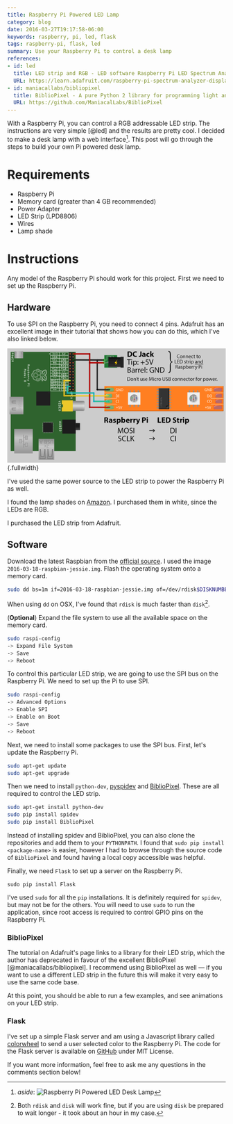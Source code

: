 ```yaml
---
title: Raspberry Pi Powered LED Lamp
category: blog
date: 2016-03-27T19:17:58-06:00
keywords: raspberry, pi, led, flask
tags: raspberry-pi, flask, led
summary: Use your Raspberry Pi to control a desk lamp
references:
- id: led
  title: LED strip and RGB - LED software Raspberry Pi LED Spectrum Analyzer - Adafruit Learning System
  URL: https://learn.adafruit.com/raspberry-pi-spectrum-analyzer-display-on-rgb-led-strip/led-strip-and-rgb-led-software
- id: maniacallabs/bibliopixel
  title: BiblioPixel - A pure Python 2 library for programming light animation
  URL: https://github.com/ManiacalLabs/BiblioPixel
---
```


With a Raspberry Pi, you can control a RGB addressable LED strip.
The instructions are very simple [@led] and the results are pretty cool.
I decided to make a desk lamp with a web interface[^1].
This post will go through the steps to build your own Pi powered desk lamp.

[^1]: _aside_: ![Raspberry Pi Powered LED Desk Lamp](images/raspberrypilamp.gif)

# Requirements

* Raspberry Pi
* Memory card (greater than 4 GB recommended)
* Power Adapter
* LED Strip (LPD8806)
* Wires
* Lamp shade

# Instructions

Any model of the Raspberry Pi should work for this project.
First we need to set up the Raspberry Pi.

## Hardware

To use SPI on the Raspberry Pi, you need to connect 4 pins.
Adafruit has an excellent image in their tutorial that shows how you can do this, which I've also linked below.

![Wiring Diagram](images/raspberry_pi_diagram.png){.fullwidth}

I've used the same power source to the LED strip to power the Raspberry Pi as well.

I found the lamp shades on [Amazon](https://www.amazon.com/s/field-keywords=puzzle+lamp).
I purchased them in white, since the LEDs are RGB.

I purchased the LED strip from Adafruit.

## Software

Download the latest Raspbian from the [official source](https://www.raspberrypi.org/downloads/raspbian/).
I used the image `2016-03-18-raspbian-jessie.img`.
Flash the operating system onto a memory card.

```bash
sudo dd bs=1m if=2016-03-18-raspbian-jessie.img of=/dev/rdisk$DISKNUMBER
```

When using `dd` on OSX, I've found that `rdisk` is much faster than `disk`[^2].

[^2]: Both `rdisk` and `disk` will work fine, but if you are using `disk` be prepared to wait longer - it took about an hour in my case.

(**Optional**) Expand the file system to use all the available space on the memory card.

```bash
sudo raspi-config
-> Expand File System
-> Save
-> Reboot
```

To control this particular LED strip, we are going to use the SPI bus on the Raspberry Pi.
We need to set up the Pi to use SPI.

```bash
sudo raspi-config
-> Advanced Options
-> Enable SPI
-> Enable on Boot
-> Save
-> Reboot
```

Next, we need to install some packages to use the SPI bus.
First, let's update the Raspberry Pi.

```bash
sudo apt-get update
sudo apt-get upgrade
```

Then we need to install `python-dev`, [pyspidev]( https://github.com/doceme/py-spidev ) and [BiblioPixel](https://github.com/ManiacalLabs/BiblioPixel).
These are all required to control the LED strip.

```bash
sudo apt-get install python-dev
sudo pip install spidev
sudo pip install BiblioPixel
```

Instead of installing spidev and BiblioPixel, you can also clone the repositories and add them to your `PYTHONPATH`.
I found that `sudo pip install <package-name>` is easier, however I had to browse through the source code of `BiblioPixel` and found having a local copy accessible was helpful.

Finally, we need `Flask` to set up a server on the Raspberry Pi.

```
sudo pip install Flask
```

I've used `sudo` for all the `pip` installations.
It is definitely required for `spidev`, but may not be for the others.
You will need to use `sudo` to run the application, since root access is required to control GPIO pins on the Raspberry Pi.

### BiblioPixel

The tutorial on Adafruit's page links to a library for their LED strip, which the author has deprecated in favour of the excellent BiblioPixel [@maniacallabs/bibliopixel].
I recommend using BiblioPixel as well — if you want to use a different LED strip in the future this will make it very easy to use the same code base.

At this point, you should be able to run a few examples, and see animations on your LED strip.

### Flask

I've set up a simple Flask server and am using a Javascript library called [colorwheel](https://jweir.github.io/colorwheel/) to send a user selected color to the Raspberry Pi.
The code for the Flask server is available on [GitHub](https://github.com/kdheepak/arp) under MIT License.

If you want more information, feel free to ask me any questions in the comments section below!
